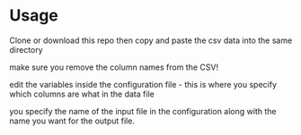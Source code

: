 # Usage

Clone or download this repo then copy and paste the csv data into the same directory

make sure you remove the column names from the CSV!

edit the variables inside the configuration file - this is where you specify which columns are what in the data file

you specify the name of the input file in the configuration along with the name you want for the output file.

